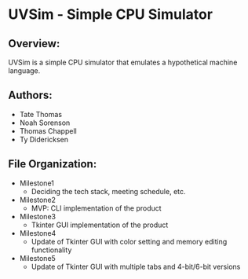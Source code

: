 # UVSim - Simple CPU Simulator

## Overview:
UVSim is a simple CPU simulator that emulates a hypothetical machine language. 

## Authors:
- Tate Thomas
- Noah Sorenson
- Thomas Chappell
- Ty Didericksen

## File Organization: 
- Milestone1
  - Deciding the tech stack, meeting schedule, etc. 
- Milestone2
  - MVP: CLI implementation of the product
- Milestone3
  - Tkinter GUI implementation of the product 
- Milestone4
  - Update of Tkinter GUI with color setting and memory editing functionality
- Milestone5 
  - Update of Tkinter GUI with multiple tabs and 4-bit/6-bit versions